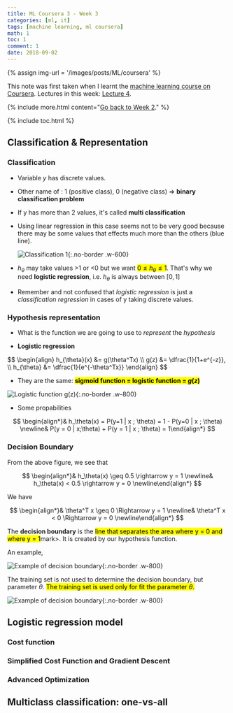 ```yaml
---
title: ML Coursera 3 - Week 3
categories: [ml, it]
tags: [machine learning, ml coursera]
math: 1
toc: 1
comment: 1
date: 2018-09-02
---
```


{% assign img-url = '/images/posts/ML/coursera' %}

This note was first taken when I learnt the [machine learning course on Coursera](https://www.coursera.org/learn/machine-learning/). Lectures in this week: [Lecture 4](/files/ML-coursera/Lecture4.pdf).

{% include more.html content="[Go back to Week 2](/machine-learning-coursera-2)." %}

{% include toc.html %}

## Classification & Representation

### Classification

- Variable $y$ has discrete values.

- Other name of :  1 (positive class), 0 (negative class) $\Rightarrow$ **binary classification problem**

- If y has more than 2 values, it's called **multi classification**

- Using linear regression in this case seems not to be very good because there may be some values that effects much more than the others (blue line).

  ![Classification 1]({{img-url}}/classification-1.png){:.no-border .w-600}

- $h_{\theta}$ may take values >1 or <0 but we want <mark>$0\le h_{\theta} \le 1$</mark>. That's why we need **logistic regression**, i.e. $h_{\theta}$ is always between $[0,1]$

- Remember and not confused that *logistic regression* is just a *classification regression* in cases of y taking discrete values.

### Hypothesis representation

- What is the function we are going to use to *represent* the *hypothesis*

- **Logistic regression**

<div class="p-mark">
  $$
  \begin{align}
  h_{\theta}(x) &= g(\theta^Tx) \\
  g(z) &= \dfrac{1}{1+e^{-z}}, \\
  h_{\theta} &= \dfrac{1}{e^{-\theta^Tx}}
  \end{align}
  $$
</div>

- They are the same: **<mark>sigmoid function = logistic function = $g(z)$</mark>**

![Logistic function g(z)]({{img-url}}/classification-2.png){:.no-border .w-800}

- Some propabilities


$$
\begin{align*}& h_\theta(x) = P(y=1 | x ; \theta) = 1 - P(y=0 | x ; \theta) \newline& P(y = 0 | x;\theta) + P(y = 1 | x ; \theta) = 1\end{align*}
$$



### Decision Boundary

From the above figure, we see that


$$
\begin{align*}& h_\theta(x) \geq 0.5 \rightarrow y = 1 \newline& h_\theta(x) < 0.5 \rightarrow y = 0 \newline\end{align*}
$$


We have

<div class="p-mark">

$$
\begin{align*}& \theta^T x \geq 0 \Rightarrow y = 1 \newline& \theta^T x < 0 \Rightarrow y = 0 \newline\end{align*}
$$

</div>

The **decision boundary** is the <mark>line that separates the area where y = 0 and where y = 1</mark>mark>. It is created by our hypothesis function. 

An example,

![Example of decision boundary]({{img-url}}/classification-3.png){:.no-border .w-800}

The training set is not used to determine the decision boundary, but parameter $\theta$. <mark>The training set is used only for fit the parameter $\theta$.</mark>

![Example of decision boundary]({{img-url}}/classification-4.png){:.no-border .w-800}

## Logistic regression model

### Cost function

### Simplified Cost Function and Gradient Descent

### Advanced Optimization

## Multiclass classification: one-vs-all